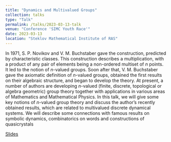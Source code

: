 ```yaml
---
title: "Dynamics and Multivalued Groups"
collection: talks
type: "Talk"
permalink: /talks/2023-03-13-talk
venue: "Conference 'SIMC Youth Race'"
date: 2023-03-13
location: "Steklov Mathematical Institute of RAS"
---
```

 
 In 1971, S. P. Novikov and V. M. Buchstaber gave the construction, predicted by characteristic classes. This construction describes a multiplication, with a product of any pair of elements being a non-ordered multiset of $n$ points. It led to the notion of $n$-valued groups. Soon after that, V. M. Buchstaber gave the axiomatic definition of $n$-valued groups, obtained the first results on their algebraic structure, and began to develop the theory. At present, a number of authors are developing $n$-valued (finite, discrete, topological or algebra geometric) group theory together with applications in various areas of Mathematics and Mathematical Physics. In this talk, we will give some key notions of $n$-valued group theory and discuss the author’s recently obtained results, which are related to multivalued discrete dynamical systems. We will describe some connections with famous results on symbolic dynamics, combinatorics on words and constructions of quasicrystals 
       
[Slides](https://magisterlud.github.io/files/simc_youth_race/nvaltalk.pdf)